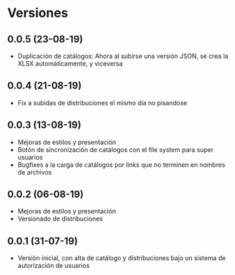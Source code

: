 Versiones
=========

0.0.5 (23-08-19)
-------------------

* Duplicación de catálogos: Ahora al subirse una versión JSON, se crea la XLSX automáticamente, y viceversa


0.0.4 (21-08-19)
-------------------

* Fix a subidas de distribuciones el mismo día no pisandose


0.0.3 (13-08-19)
-------------------

* Mejoras de estilos y presentación
* Botón de sincronización de catálogos con el file system para super usuarios
* Bugfixes a la carga de catálogos por links que no terminen en nombres de archivos


0.0.2 (06-08-19)
-------------------

* Mejoras de estilos y presentación
* Versionado de distribuciones


0.0.1 (31-07-19)
-------------------

* Versión inicial, con alta de catálogo y distribuciones bajo un sistema de autorización de usuarios
